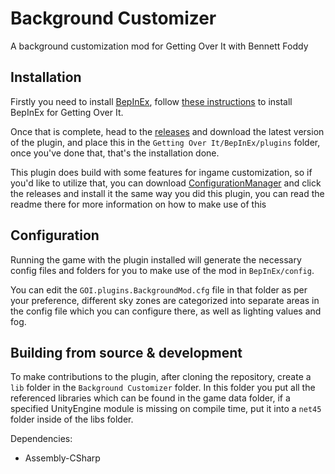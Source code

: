 # Background Customizer
A background customization mod for Getting Over It with Bennett Foddy

## Installation
Firstly you need to install [BepInEx](https://github.com/BepInEx/BepInEx/releases), follow [these instructions](https://docs.bepinex.dev/articles/user_guide/installation/index.html) to install BepInEx for Getting Over It.

Once that is complete, head to the [releases](https://github.com/The-head-obamid/GOI-Background-Customizer/releases) and download the latest version of the plugin, and place this in the  `Getting Over It/BepInEx/plugins` folder, once you've done that, that's the installation done.

This plugin does build with some features for ingame customization, so if you'd like to utilize that, you can download [ConfigurationManager](https://github.com/BepInEx/BepInEx.ConfigurationManager) and click the releases and install it the same way you did this plugin, you can read the readme there for more information on how to make use of this

## Configuration
Running the game with the plugin installed will generate the necessary config files and folders for you to make use of the mod in `BepInEx/config`.

You can edit the `GOI.plugins.BackgroundMod.cfg` file in that folder as per your preference, different sky zones are categorized into separate areas in the config file which you can configure there, as well as lighting values and fog.

## Building from source & development
To make contributions to the plugin, after cloning the repository, create a `lib` folder in the `Background Customizer` folder.  In this folder you put all the referenced libraries which can be found in the game data folder, if a specified UnityEngine module is missing on compile time, put it into a `net45` folder inside of the libs folder.

Dependencies:
* Assembly-CSharp
